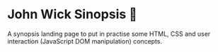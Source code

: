 # John Wick Sinopsis :movie_camera:

A synopsis landing page to put in practise some HTML, CSS and user interaction (JavaScript DOM manipulation) concepts.
